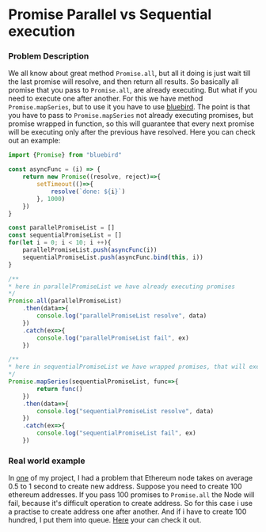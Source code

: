 # Promise Parallel vs Sequential execution

### Problem Description

We all know about great method `Promise.all`, but all it doing is just wait till the last promise will resolve, and then return all results.
So basically all promise that you pass to `Promise.all`, are already executing. But what if you need to execute one after another.
For this we have method `Promise.mapSeries`, but to use it you have to use [bluebird](https://www.npmjs.com/package/bluebird).
The point is that you have to pass to `Promise.mapSeries` not already executing promises, but promise wrapped in function, so this 
will guarantee that every next promise will be executing only after the previous have resolved.
Here you can check out an example:

```typescript
import {Promise} from "bluebird"

const asyncFunc = (i) => {
    return new Promise((resolve, reject)=>{
        setTimeout(()=>{
            resolve(`done: ${i}`)
        }, 1000)
    })
}

const parallelPromiseList = []
const sequentialPromiseList = []
for(let i = 0; i < 10; i ++){
    parallelPromiseList.push(asyncFunc(i))
    sequentialPromiseList.push(asyncFunc.bind(this, i))
}

/**
* here in parallelPromiseList we have already executing promises
*/
Promise.all(parallelPromiseList)
    .then(data=>{
        console.log("parallelPromiseList resolve", data)
    })
    .catch(ex=>{
        console.log("parallelPromiseList fail", ex)
    })

/**
* here in sequentialPromiseList we have wrapped promises, that will execute one after another
*/
Promise.mapSeries(sequentialPromiseList, func=>{
        return func()
    })
    .then(data=>{
        console.log("sequentialPromiseList resolve", data)
    })
    .catch(ex=>{
        console.log("sequentialPromiseList fail", ex)
    })
```


### Real world example

In [one](https://github.com/dgaydukov/nodejs-cce-blockchain-ethereum) of my project, I had a problem that Ethereum node takes on average 0.5 to 1 second
to create new address. Suppose you need to create 100 ethereum addresses. If you pass 100 promises to `Promise.all` the Node will fail, because
it's difficult operation to create address. So for this case i use a practise to create address one after another. And if i have to create 100 hundred, 
I put them into queue. [Here](https://github.com/dgaydukov/nodejs-cce-blockchain-ethereum/blob/master/src/create-100-addresses.ts) your can check it out.
